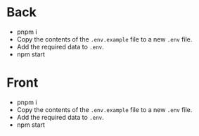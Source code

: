 # Back
  - pnpm i
  - Copy the contents of the `.env.example` file to a new `.env` file.
  - Add the required data to `.env`.
  - npm start

# Front
  - pnpm i
  - Copy the contents of the `.env.example` file to a new `.env` file.
  - Add the required data to `.env`.
  - npm start